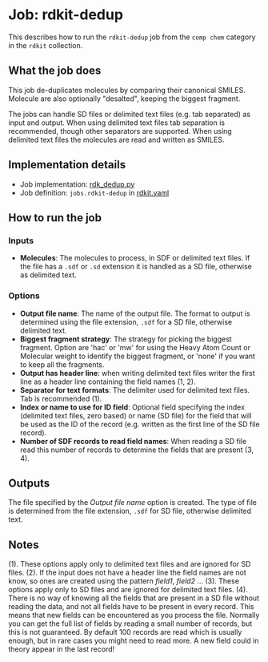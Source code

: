 # Job: rdkit-dedup

This describes how to run the `rdkit-dedup` job from the `comp chem` category in the `rdkit` collection.

## What the job does

This job de-duplicates molecules by comparing their canonical SMILES.
Molecule are also optionally "desalted", keeping the biggest fragment.

The jobs can handle SD files or delimited text files (e.g. tab separated) as input and output.
When using delimited text files tab separation is recommended, though other separators are supported.
When using delimited text files the molecules are read and written as SMILES.

## Implementation details

* Job implementation: [rdk_dedup.py](/rdk_dedup.py)
* Job definition: `jobs.rdkit-dedup` in [rdkit.yaml](../rdkit.yaml)

## How to run the job

### Inputs

* **Molecules**: The molecules to process, in SDF or delimited text files. If the file has a `.sdf` or `.sd` extension it is handled as a SD file, otherwise as delimited text.

### Options

* **Output file name**: The name of the output file. The format to output is determined using the file extension, `.sdf` for a SD file, otherwise delimited text.
* **Biggest fragment strategy**: The strategy for picking the biggest fragment. Option are 'hac' or 'mw' for using the 
  Heavy Atom Count or Molecular weight to identify the biggest fragment, or 'none' if you want to keep all the fragments.
* **Output has header line**: when writing delimited text files writer the first line as a header line containing the field names (1, 2).
* **Separator for text formats**:  The delimiter used for delimited text files. Tab is recommended (1).
* **Index or name to use for ID field**:  Optional field specifying the index (delimited text files, zero based) or name (SD file) for the field that will be used as the ID of the record (e.g. written as the first line of the SD file record).
* **Number of SDF records to read field names**: When reading a SD file read this number of records to determine the fields that are present (3, 4).

## Outputs

The file specified by the *Output file name* option is created. 
The type of file is determined from the file extension, `.sdf` for SD file, otherwise delimited text.

## Notes
(1). These options apply only to delimited text files and are ignored for SD files.
(2). If the input does not have a header line the field names are not know, so ones are created using the pattern *field1*, *field2* ...
(3). These options apply only to SD files and are ignored for delimited text files.
(4). There is no way of knowing all the fields that are present in a SD file without reading the data, and not all fields have to be present in every record. This means that new fields can be encountered as you process the file. Normally you can get the full list of fields by reading a small number of records, but this is not guaranteed. By default 100 records are read which is usually enough, but in rare cases you might need to read more. A new field could in theory appear in the last record!
